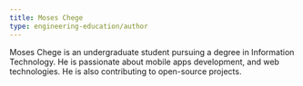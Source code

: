 ```yaml
---
title: Moses Chege
type: engineering-education/author
---
```

Moses Chege is an undergraduate student pursuing a degree in Information Technology. He is passionate about mobile apps development, and web technologies. He is also contributing to open-source projects.